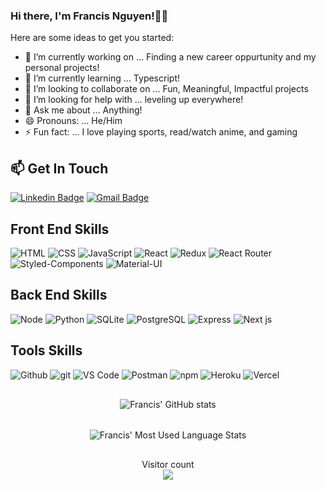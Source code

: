 ### Hi there, I'm Francis Nguyen!🙋‍♂️


Here are some ideas to get you started:

- 🔭 I’m currently working on ... Finding a new career oppurtunity and my personal projects!
- 🌱 I’m currently learning ... Typescript!
- 👯 I’m looking to collaborate on ... Fun, Meaningful, Impactful projects
- 🤔 I’m looking for help with ... leveling up everywhere!
- 💬 Ask me about ... Anything!
- 😄 Pronouns: ... He/Him
- ⚡ Fun fact: ... I love playing sports, read/watch anime, and gaming
## 📫 Get In Touch
<!--[![LinkedIn](https://www.vectorlogo.zone/logos/linkedin/linkedin-icon.svg "quan-le-5932b8160")](https://www.linkedin.com/in/francishtknguyen/)
<a href="https://www.linkedin.com/in/francishtknguyen/"><img src="https://www.vectorlogo.zone/logos/linkedin/linkedin-icon.svg" width="30px" alt="linkedin"></a>
&nbsp; &nbsp;
<img src="https://www.vectorlogo.zone/logos/gmail/gmail-icon.svg" width="30px" alt="mail"/>[https://mail.google.com/mail/u/0/?fs=1&to=francishtknguyen@gmail.com&su=SUBJECT&body=BODY&tf=cm]
&nbsp; &nbsp;-->

 [![Linkedin Badge](https://img.shields.io/badge/-ashwanisng-blue?style=flat-square&logo=Linkedin&logoColor=white&link=https://www.linkedin.com/in/ashwanisng/)](https://www.linkedin.com/in/francishtknguyen/) 
 [![Gmail Badge](https://img.shields.io/badge/-francishtknguyen@gmail.com-c14438?style=flat-square&logo=Gmail&logoColor=white&link=mailto:ashwanicena5@gmail.com)](mailto:francishtknguyen@gmail.com)
   

<!-- Skill Badges -->

## Front End Skills

![HTML](https://img.shields.io/badge/HTML-2E3440?style=for-the-badge&logo=html5)
![CSS](https://img.shields.io/badge/CSS-2E3440?style=for-the-badge&logo=css3)
![JavaScript](https://img.shields.io/badge/JavaScript-2E3440?style=for-the-badge&logo=javascript)
![React](https://img.shields.io/badge/React-2E3440?style=for-the-badge&logo=react)
![Redux](https://img.shields.io/badge/Redux-2E3440?style=for-the-badge&logo=redux)
![React Router](https://img.shields.io/badge/React%20Router-2E3440?style=for-the-badge&logo=react%20router)
![Styled-Components](https://img.shields.io/badge/Styled%20Components-2E3440?style=for-the-badge&logo=styled-components)
![Material-UI](https://img.shields.io/badge/Material%20UI-2E3440?style=for-the-badge&logo=material-ui)


## Back End Skills

![Node](https://img.shields.io/badge/Node-2E3440?style=for-the-badge&logo=node.js)
![Python](https://img.shields.io/badge/Python-2E3440?style=for-the-badge&logo=python)
![SQLite](https://img.shields.io/badge/SQLite-2E3440?style=for-the-badge&logo=sqlite)
![PostgreSQL](https://img.shields.io/badge/PostgreSQL-2E3440?style=for-the-badge&logo=postgresql)
![Express](https://img.shields.io/badge/Express-2E3440?style=for-the-badge&logo=express)
![Next js](https://img.shields.io/badge/Next%20js-2E3440?style=for-the-badge&logo=next.js)


## Tools Skills

![Github](https://img.shields.io/badge/GitHub-2E3440?style=for-the-badge&logo=github)
![git](https://img.shields.io/badge/git-2E3440?style=for-the-badge&logo=git)
![VS Code](https://img.shields.io/badge/VS%20Code-2E3440?style=for-the-badge&logo=visual%20studio)
![Postman](https://img.shields.io/badge/Postman-2E3440?style=for-the-badge&logo=Postman)
![npm](https://img.shields.io/badge/npm-2E3440?style=for-the-badge&logo=npm)
![Heroku](https://img.shields.io/badge/Heroku-2E3440?style=for-the-badge&logo=heroku)
![Vercel](https://img.shields.io/badge/Vercel-2E3440?style=for-the-badge&logo=vercel)


<!-- GitHub Stats -->

<div align='center'>
   <img style="margin: 1rem; verticle-align: top"  alt="Francis' GitHub stats"  src="https://github-readme-stats.vercel.app/api?username=francishtknguyen&show_icons=true&theme=radical" />
</div>
<div align='center'>
  <img style="margin: 1rem; verticle-align: top"  alt="Francis' Most Used Language Stats"  src="https://github-readme-stats.anuraghazra1.vercel.app/api/top-langs/?username=francishtknguyen&layout=compact&theme=radical" /> 
</div>

<p align="center"> 
  Visitor count<br>
  <img src="https://profile-counter.glitch.me/francishtknguyen/count.svg" />
</p>

